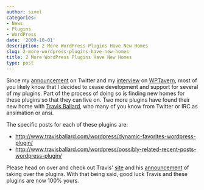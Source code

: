 ```yaml
---
author: sivel
categories:
- News
- Plugins
- WordPress
date: '2009-10-01'
description: 2 More WordPress Plugins Have New Homes
slug: 2-more-wordpress-plugins-have-new-homes
title: 2 More WordPress Plugins Have New Homes
type: post
---
```


Since my [announcement][1] on Twitter and my [interview][2] on [WPTavern][3], most of you likely know that I decided to cease development and support for several of my plugins. Part of the process of doing so is finding new homes for these plugins so that they can live on. Two more plugins have found their new home with [Travis Ballard][4], who many of you know from Twitter or IRC as ansimation or ansi.

The specific posts for each of these plugins are:

*   <http://www.travisballard.com/wordpress/dynamic-favorites-wordpress-plugin/>
*   <http://www.travisballard.com/wordpress/possibly-related-recent-posts-wordpress-plugin/>

Please head on over and check out Travis' [site][4] and his [announcement][5] of taking over the plugins. With that being said, good luck Travis and these plugins are now 100% yours.

 [1]: http://twitter.com/sivel/status/4454649535
 [2]: http://www.wptavern.com/conversation-with-matt-martz
 [3]: http://wptavern.com
 [4]: http://www.travisballard.com/
 [5]: http://www.travisballard.com/wordpress/newly-inherited-wordpress-plugins/
